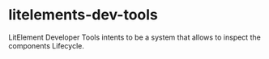 # litelements-dev-tools
LitElement Developer Tools intents to be a system that allows to inspect the components Lifecycle.

